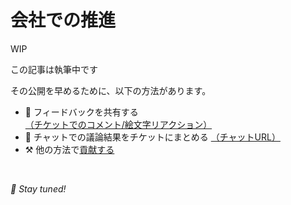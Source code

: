 # 会社での推進

WIP

この記事は執筆中です

その公開を早めるために、以下の方法があります。

* 📢 フィードバックを共有する [（チケットでのコメント/絵文字リアクション）](https://github.com/feature-sliced/documentation/issues/206)
* 💬 チャットでの議論結果をチケットにまとめる [（チャットURL）](https://t.me/feature_sliced)
* ⚒️ 他の方法で[貢献する](https://github.com/feature-sliced/documentation/blob/master/CONTRIBUTING.md)

<br />

*🍰 Stay tuned!*
